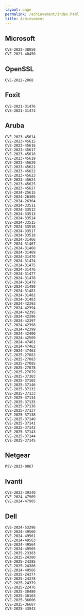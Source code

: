 ```yaml
---
layout: page
permalink: /achievement/index.html
title: Achievement
---
```


## Microsoft

    CVE-2022-38050
    CVE-2021-40450

## OpenSSL

    CVE-2022-2068

## Foxit

    CVE-2021-31476
    CVE-2021-31473

## Aruba
<div style="display:none"> 
2024 https://support.hpe.com/hpesc/public/docDisplay?docId=hpesbnw04678en_us&docLocale=en_US 
2025 https://support.hpe.com/hpesc/public/docDisplay?docId=hpesbnw04845en_us&docLocale=en_US 3
2025 https://support.hpe.com/hpesc/public/docDisplay?docId=hpesbnw04844en_us&docLocale=en_US 2
2025 https://support.hpe.com/hpesc/public/docDisplay?docId=hpesbnw04894en_us&docLocale=en_US 2
2025 https://support.hpe.com/hpesc/public/docDisplay?docId=hpesbnw04958en_us&docLocale=en_US 1
2025 https://support.hpe.com/hpesc/public/docDisplay?docId=hpesbnw04957en_us&docLocale=en_US 13
</div>

    CVE-2023-45614
    CVE-2023-45615
    CVE-2023-45616
    CVE-2023-45617
    CVE-2023-45618
    CVE-2023-45619
    CVE-2023-45620
    CVE-2023-45621
    CVE-2023-45622
    CVE-2023-45623
    CVE-2023-45624
    CVE-2023-45625
    CVE-2023-45627
    CVE-2024-25615
    CVE-2024-26305
    CVE-2024-26304
    CVE-2024-33511
    CVE-2024-33512
    CVE-2024-33513
    CVE-2024-33514
    CVE-2024-33515
    CVE-2024-33516
    CVE-2024-33517
    CVE-2024-33518
    CVE-2024-31466
    CVE-2024-31467
    CVE-2024-31468
    CVE-2024-31469
    CVE-2024-31470
    CVE-2024-31474
    CVE-2024-31475
    CVE-2024-31476
    CVE-2024-31477
    CVE-2024-31478
    CVE-2024-31479
    CVE-2024-31480
    CVE-2024-31481
    CVE-2024-31482
    CVE-2024-31483
    CVE-2024-42393
    CVE-2024-42394
    CVE-2024-42395
    CVE-2024-42396
    CVE-2024-42397
    CVE-2024-42398
    CVE-2024-42399
    CVE-2024-42400
    CVE-2024-42509
    CVE-2024-47461
    CVE-2024-47462
    CVE-2024-47463
    CVE-2025-27082
    CVE-2025-27083
    CVE-2025-27085
    CVE-2025-27078
    CVE-2025-27079
    CVE-2025-37103
    CVE-2025-37102
    CVE-2025-37146
    CVE-2025-37132
    CVE-2025-37133
    CVE-2025-37134
    CVE-2025-37135
    CVE-2025-37136
    CVE-2025-37137
    CVE-2025-37138
    CVE-2025-37140
    CVE-2025-37141
    CVE-2025-37142
    CVE-2025-37143
    CVE-2025-37144
    CVE-2025-37145

## Netgear

    PSV-2023-0067

## Ivanti

    CVE-2023-39340
    CVE-2024-47909
    CVE-2024-47905

## Dell
<div style="display:none"> 
2024 https://www.dell.com/support/kbdoc/en-ph/000247217/dsa-2024-425-security-update-for-dell-networking-os10-vulnerabilities
2024 https://www.dell.com/support/kbdoc/en-us/000279157/dsa-2025-022-security-update-for-dell-powerprotect-dd-multiple-vulnerabilities   
2025 https://www.dell.com/support/kbdoc/en-us/000295014/dsa-2025-068-security-update-for-dell-networking-os10-vulnerabilities 1
2025 https://www.dell.com/support/kbdoc/en-us/000300090/dsa-2025-116-security-update-for-dell-unity-dell-unityvsa-and-dell-unity-xt-security-update-for-multiple-vulnerabilities 11
2025 https://www.dell.com/support/kbdoc/en-us/000317318/dsa-2025-191-security-update-for-storage-center-dell-storage-manager-vulnerabilities 1
2025 https://www.dell.com/support/kbdoc/zh-cn/000349609/dsa-2025-304-security-update-for-dell-powerprotect-data-manager-multiple-security-vulnerabilities 1
2025 https://www.dell.com/support/kbdoc/en-us/000346195/dsa-2025-259-security-update-for-dell-networking-os10-vulnerabilities 1
2025 https://www.dell.com/support/kbdoc/en-si/000350756/dsa-2025-281-security-update-for-dell-unity-dell-unityvsa-and-dell-unity-xt-security-update-for-multiple-vulnerabilities 2
2025 https://www.dell.com/support/kbdoc/en-in/000372457/dsa-2025-354-security-update-for-dell-cloud-disaster-recovery-rce-vulnerability 1
</div>

    CVE-2024-53296
    CVE-2024-49560
    CVE-2024-49561
    CVE-2024-49563
    CVE-2024-49564
    CVE-2024-49565 
    CVE-2025-23383 
    CVE-2025-24380 
    CVE-2025-24385
    CVE-2025-24386
    CVE-2024-49566
    CVE-2025-24377 
    CVE-2025-24378
    CVE-2025-24379
    CVE-2025-22476
    CVE-2025-30480
    CVE-2025-30103
    CVE-2025-36606
    CVE-2025-36607
    CVE-2025-43943